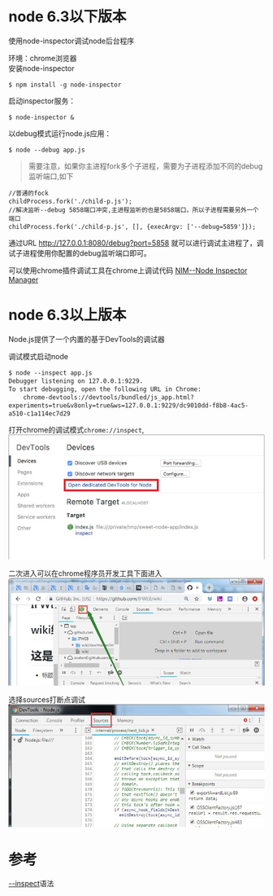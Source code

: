 # node 6.3以下版本 
使用node-inspector调试node后台程序

环境：chrome浏览器    
安装node-inspector
```
$ npm install -g node-inspector
```

启动inspector服务：
```
$ node-inspector &  
```

以debug模式运行node.js应用：
```
$ node --debug app.js  
```

>需要注意，如果你主进程fork多个子进程，需要为子进程添加不同的debug监听端口,如下  
```
//普通的fock
childProcess.fork('./child-p.js');
//解决监听--debug 5858端口冲突,主进程监听的也是5858端口，所以子进程需要另外一个端口
childProcess.fork('./child-p.js', [], {execArgv: ['--debug=5859']});
```

通过URL http://127.0.0.1:8080/debug?port=5858 就可以进行调试主进程了，调试子进程使用你配置的debug监听端口即可。

可以使用chrome插件调试工具在chrome上调试代码 [NIM--Node Inspector Manager](https://chrome.google.com/webstore/detail/nim-node-inspector-manage/gnhhdgbaldcilmgcpfddgdbkhjohddkj)  

# node 6.3以上版本
Node.js提供了一个内置的基于DevTools的调试器

调试模式启动node
```
$ node --inspect app.js
Debugger listening on 127.0.0.1:9229.
To start debugging, open the following URL in Chrome:
    chrome-devtools://devtools/bundled/js_app.html?experiments=true&v8only=true&ws=127.0.0.1:9229/dc9010dd-f8b8-4ac5-a510-c1a114ec7d29
```

打开chrome的调试模式`chrome://inspect`,
![打开inspect](https://github.com/IFWEB/wiki/blob/master/node/img/inspect-chrome.jpg)   

二次进入可以在chrome程序员开发工具下面进入  
![打开inspect](https://github.com/IFWEB/wiki/blob/master/node/img/inspect-devTools.jpg)  

选择sources打断点调试  
![调试inspect](https://github.com/IFWEB/wiki/blob/master/node/img/inspect-sources.jpg)

# 参考
[--inspect](https://nodejs.org/en/docs/inspector/)语法

